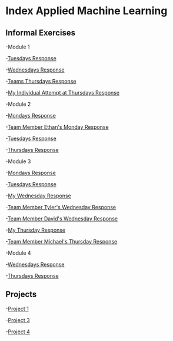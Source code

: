 # Index Applied Machine Learning

## Informal Exercises
-Module 1

-[Tuesdays Response](tues1.md)

-[Wednesdays Response](wed1.md)

-[Teams Thursdays Response](https://amanroa.github.io/data310/thurs1.html) 

-[My Individual Attempt at Thursdays Response](IndividualAttempt.md)

-Module 2

-[Mondays Response](Monday1.md)

-[Team Member Ethan's Monday Response](https://eanelson01.github.io/DATA310/mod2/monday2.html)

-[Tuesdays Response](Tuesday2.md)

-[Thursdays Response](Thursday2.md)

-Module 3

-[Mondays Response](Monday3.md)

-[Tuesdays  Response](Tuesday3.md)

-[My Wednesday Response](Wednesday3.md)

-[Team Member Tyler's Wednesday Response](https://tyeatts75.github.io/Data310/wed3.html)

-[Team Member David's Wednesday Response](https://dj-olson.github.io/data310/weds3.html)

-[My Thursday Response](Thursday3.md)

-[Team Member Michael's Thursday Response](https://michaelcusacknelkin.github.io/DATA310/Informal%20Responses/Preprocessing.html)

-Module 4

-[Wednesdays Response](Wednesday4.md)

-[Thursdays Response](Thursday4.md)

## Projects

-[Project 1](Project1.md)

-[Project 3](Project3.md)

-[Project 4](https://eanelson01.github.io/DATA310/mod4/project4.html)
